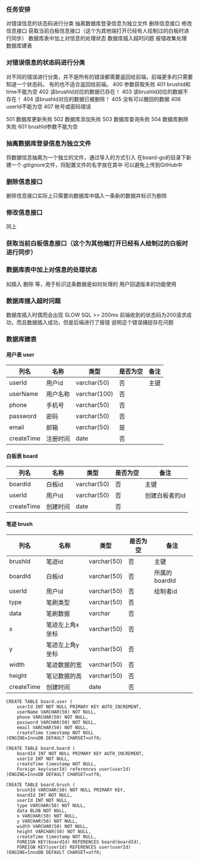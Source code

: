 ### 任务安排
对错误信息的状态码进行分类
抽离数据库登录信息为独立文件
删除信息接口
修改信息接口
获取当前白板信息接口（这个为其他端打开已经有人绘制过的白板时进行同步）
数据库表中加上对信息的处理状态
数据库插入超时问题
报错收集处理
数据库建表

### 对错误信息的状态码进行分类
对不同的错误进行分类，并不是所有的错误都需要返回给前端，前端更多的只需要知道一个状态码，
有的也不适合返回给前端。
400 参数获取失败
401 brushId和time不能为空
402 该brushId对应的数据已存在！
403 该brushId对应的数据不存在！
404 该brushId对应的数据已被删除！
405 没有可以撤回的数据
406 userId不能为空
407 帐号或密码错误

501 数据库更新失败
502 数据库添加失败
503 数据库查询失败
504 数据库删除失败
601 brushId参数不能为空

### 抽离数据库登录信息为独立文件
将数据信息抽离为一个独立的文件，通过导入的方式引入
在board-go的目录下新建一个.gitignore文件，将配置文件的名字放在其中
可以避免上传到GitHub中

### 删除信息接口
删除信息接口实际上只需要向数据库中插入一条新的数据并标识为删除

### 修改信息接口
同上

### 获取当前白板信息接口（这个为其他端打开已经有人绘制过的白板时进行同步）

### 数据库表中加上对信息的处理状态
如插入 删除 等，用于标识这条数据是如何处理的
用户回退版本的功能使用

### 数据库插入超时问题
数据库插入时偶而会出现 SLOW SQL >= 200ms 
前端收到的状态码为200请求成功，而且数据插入成功，但是后端进行了报错
说明这个错误捕捉存在问题

### 数据库建表

#### 用户表 user

| 列名 | 名称 | 类型 | 是否为空 | 备注 |
| ---- | ---- | ---- | -------- | ---- |
|userId |用户id|varchar(50)|否|主键|
|userName| 用户名称 |varchar(100)|否||
|phone |手机号| varchar(50)|否||
|password| 密码| varchar(50)|否||
|email| 邮箱 |varchar(50)|是||
|createTime| 注册时间|date|否||

#### 白板表 board

| 列名    | 名称   | 类型        | 是否为空 | 备注 |
| ------- | ------ | ----------- | -------- | ---- |
| boardId | 白板id | varchar(50) | 否       | 主键 |
|userId | 用户id|varchar(50)|否|创建白板者的id|
|createTime| 创建时间|date|否||

#### 笔迹 brush
| 列名 | 名称 | 类型 | 是否为空 | 备注 |
| ---- | ---- | ---- | -------- | ---- |
|brushId|笔迹id|varchar(50)|否|主键|
|boardId| 白板id|varchar(50) |否|所属的boardId|
|userId| 用户id|varchar(50)|否|绘制者id|
|type|笔刷类型|varchar(50)|否||
|data|笔刷数据|varchar|否||
|x|笔迹左上角x坐标|varchar(50)|否||
|y|笔迹左上角y坐标|varchar(50)|否||
|width|笔迹数据的宽|varchar(50)|否||
|height|笔记数据的高|varchar(50)|否||
|createTime|创建时间|date|否||

```
CREATE TABLE board.user (
	userId INT NOT NULL PRIMARY KEY AUTO_INCREMENT,
	userName VARCHAR(50) NOT NULL,
	phone VARCHAR(50) NOT NULL,
	password VARCHAR(50) NOT NULL,
	email VARCHAR(50) NOT NULL,
	createTime timestamp NOT NULL
)ENGINE=InnoDB DEFAULT CHARSET=utf8;

CREATE TABLE board.board (
	boardId INT NOT NULL PRIMARY KEY AUTO_INCREMENT,
	userId INT NOT NULL,
	createTime timestamp NOT NULL,
	Foreign key(userId) references user(userId)
)ENGINE=InnoDB DEFAULT CHARSET=utf8;

CREATE TABLE board.brush (
	brushId VARCHAR(50) NOT NULL PRIMARY KEY,
	boardId INT NOT NULL,
	userId INT NOT NULL,
	type VARCHAR(50) NOT NULL,
	data BLOB NOT NULL,
	x VARCHAR(50) NOT NULL,
	y VARCHAR(50) NOT NULL,
	width VARCHAR(50) NOT NULL,
	height VARCHAR(50) NOT NULL,
	createTime timestamp NOT NULL,
	FOREIGN KEY(boardId) REFERENCES board(boardId),
	FOREIGN KEY(userId) REFERENCES user(userId)
)ENGINE=InnoDB DEFAULT CHARSET=utf8;
```

